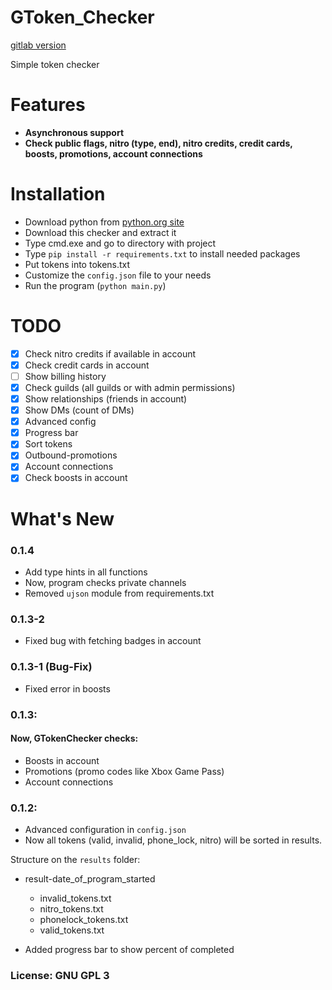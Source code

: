 # GToken_Checker

[gitlab version](https://gitlab.com/snaky1/GTokenChecker)

Simple token checker

# Features

- **Asynchronous support**
- **Check public flags, nitro (type, end), nitro credits, credit cards, boosts, promotions, account connections**

# Installation

- Download python from [python.org site](https://python.org)
- Download this checker and extract it
- Type cmd.exe and go to directory with project
- Type `pip install -r requirements.txt` to install needed packages
- Put tokens into tokens.txt
- Customize the `config.json` file to your needs
- Run the program (`python main.py`)

# TODO

- [x] Check nitro credits if available in account
- [x] Check credit cards in account
- [ ] Show billing history
- [x] Check guilds (all guilds or with admin permissions)
- [x] Show relationships (friends in account)
- [x] Show DMs (count of DMs)
- [x] Advanced config
- [x] Progress bar
- [x] Sort tokens
- [x] Outbound-promotions
- [x] Account connections
- [x] Check boosts in account

# What's New

### 0.1.4

- Add type hints in all functions
- Now, program checks private channels
- Removed `ujson` module from requirements.txt

### 0.1.3-2

- Fixed bug with fetching badges in account

### 0.1.3-1 (Bug-Fix)

- Fixed error in boosts

### 0.1.3:

#### Now, GTokenChecker checks:

- Boosts in account
- Promotions (promo codes like Xbox Game Pass)
- Account connections

### 0.1.2:

- Advanced configuration in `config.json`
- Now all tokens (valid, invalid, phone_lock, nitro) will be sorted in results.

Structure on the `results` folder:

- result-date_of_program_started
    - invalid_tokens.txt
    - nitro_tokens.txt
    - phonelock_tokens.txt
    - valid_tokens.txt

- Added progress bar to show percent of completed

### License: GNU GPL 3
